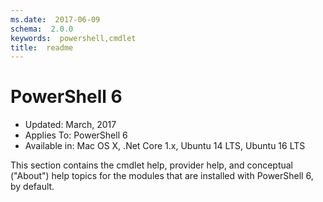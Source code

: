 ```yaml
---
ms.date:  2017-06-09
schema:  2.0.0
keywords:  powershell,cmdlet
title:  readme
---
```


# PowerShell 6

- Updated: March, 2017
- Applies To: PowerShell 6
- Available in: Mac OS X, .Net Core 1.x, Ubuntu 14 LTS, Ubuntu 16 LTS

This section contains the cmdlet help, provider help,
and conceptual ("About") help topics for the modules that are installed with PowerShell 6, by default.



